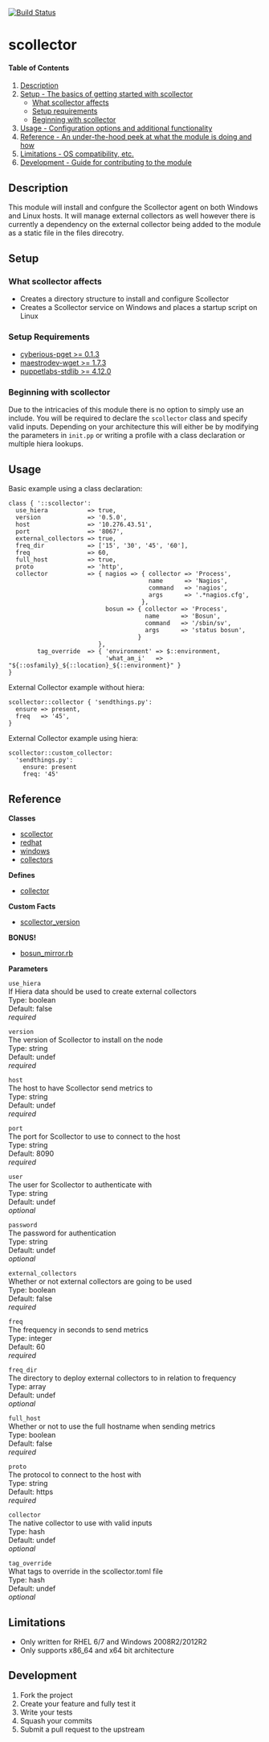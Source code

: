 [![Build Status](https://travis-ci.org/discreet/scollector.svg?branch=master)](https://travis-ci.org/discreet/scollector)

# scollector

#### Table of Contents

1. [Description](#description)
1. [Setup - The basics of getting started with scollector](#setup)
    * [What scollector affects](#what-scollector-affects)
    * [Setup requirements](#setup-requirements)
    * [Beginning with scollector](#beginning-with-scollector)
1. [Usage - Configuration options and additional functionality](#usage)
1. [Reference - An under-the-hood peek at what the module is doing and how](#reference)
1. [Limitations - OS compatibility, etc.](#limitations)
1. [Development - Guide for contributing to the module](#development)

## Description

This module will install and confgure the Scollector agent on both Windows and
Linux hosts. It will manage external collectors as well however there is
currently a dependency on the external collector being added to the module as a
static file in the files direcotry.

## Setup

### What scollector affects

* Creates a directory structure to install and configure Scollector
* Creates a Scollector service on Windows and places a startup script on Linux

### Setup Requirements

* [cyberious-pget >= 0.1.3](https://github.com/cyberious/puppet-pget)
* [maestrodev-wget >= 1.7.3](https://github.com/maestrodev/puppet-wget)
* [puppetlabs-stdlib >= 4.12.0](https://github.com/puppetlabs/puppetlabs-stdlib)

### Beginning with scollector

Due to the intricacies of this module there is no option to simply use an
include. You will be required to declare the `scollector` class and specify
valid inputs. Depending on your architecture this will either be by modifying
the parameters in `init.pp` or writing a profile with a class declaration or
multiple hiera lookups.

## Usage

Basic example using a class declaration:
```
class { '::scollector':
  use_hiera           => true,
  version             => '0.5.0',
  host                => '10.276.43.51',
  port                => '8067',
  external_collectors => true,
  freq_dir            => ['15', '30', '45', '60'],
  freq                => 60,
  full_host           => true,
  proto               => 'http',
  collector           => { nagios => { collector => 'Process',
                                       name      => 'Nagios',
                                       command   => 'nagios',
                                       args      => '.*nagios.cfg',
                                     },
                           bosun => { collector => 'Process',
                                      name      => 'Bosun',
                                      command   => '/sbin/sv',
                                      args      => 'status bosun',
                                    }
                         },
        tag_override  => { 'environment' => $::environment,
                           'what_am_i'   => "${::osfamily}_${::location}_${::environment}" }
}
```

External Collector example without hiera:
```
scollector::collector { 'sendthings.py':
  ensure => present,
  freq   => '45',
}
```

External Collector example using hiera:
```
scollector::custom_collector:
  'sendthings.py':
    ensure: present
    freq: '45'
```
## Reference

**Classes**
* [scollector](https://github.com/discreet/scollector/blob/master/manifests/init.pp)
* [redhat](https://github.com/discreet/scollector/blob/master/manifests/redhat.pp)
* [windows](https://github.com/discreet/scollector/blob/master/manifests/windows.pp)
* [collectors](https://github.com/discreet/scollector/blob/master/manifests/collectors.pp)

**Defines**
* [collector](https://github.com/discreet/scollector/blob/master/manifests/collector.pp)

**Custom Facts**
* [scollector_version](https://github.com/discreet/scollector/blob/master/lib/facter/scollector_version.rb)

**BONUS!**
* [bosun_mirror.rb](https://github.com/discreet/scollector/blob/master/files/bosun-mirror.rb)

**Parameters**

`use_hiera`  
If Hiera data should be used to create external collectors  
Type: boolean  
Default: false  
*required*

`version`  
The version of Scollector to install on the node  
Type: string  
Default: undef  
*required*

`host`  
The host to have Scollector send metrics to  
Type: string  
Default: undef  
*required*

`port`  
The port for Scollector to use to connect to the host  
Type: string  
Default: 8090  
*required*

`user`  
The user for Scollector to authenticate with  
Type: string  
Default: undef  
*optional*

`password`  
The password for authentication  
Type: string  
Default: undef  
*optional*

`external_collectors`  
Whether or not external collectors are going to be used   
Type: boolean  
Default: false  
*required*

`freq`  
The frequency in seconds to send metrics  
Type: integer  
Default: 60  
*required*

`freq_dir`  
The directory to deploy external collectors to in relation to frequency  
Type: array  
Default: undef  
*optional*

`full_host`  
Whether or not to use the full hostname when sending metrics  
Type: boolean  
Default: false  
*required*

`proto`  
The protocol to connect to the host with  
Type: string  
Default: https  
*required*

`collector`  
The native collector to use with valid inputs  
Type: hash  
Default: undef  
*optional*

`tag_override`  
What tags to override in the scollector.toml file  
Type: hash  
Default: undef  
*optional*

## Limitations

* Only written for RHEL 6/7 and Windows 2008R2/2012R2
* Only supports x86_64 and x64 bit architecture

## Development

1. Fork the project
2. Create your feature and fully test it
3. Write your tests
4. Squash your commits
5. Submit a pull request to the upstream

